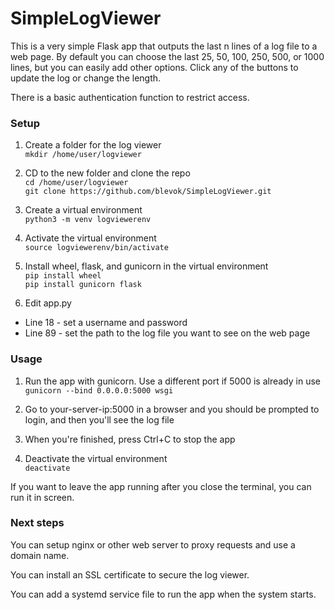 # SimpleLogViewer

This is a very simple Flask app that outputs the last n lines of a log file to a web page.
By default you can choose the last 25, 50, 100, 250, 500, or 1000 lines, but you can easily add other options. Click any of the buttons to update the log or change the length.

There is a basic authentication function to restrict access.


### Setup

1. Create a folder for the log viewer\
```mkdir /home/user/logviewer```

2. CD to the new folder and clone the repo\
```cd /home/user/logviewer```\
```git clone https://github.com/blevok/SimpleLogViewer.git```

3. Create a virtual environment\
```python3 -m venv logviewerenv```

4. Activate the virtual environment\
```source logviewerenv/bin/activate```

5. Install wheel, flask, and gunicorn in the virtual environment\
```pip install wheel```\
```pip install gunicorn flask```

6. Edit app.py
- Line 18 - set a username and password
- Line 89 - set the path to the log file you want to see on the web page


### Usage

1. Run the app with gunicorn. Use a different port if 5000 is already in use\
```gunicorn --bind 0.0.0.0:5000 wsgi```

2. Go to your-server-ip:5000 in a browser and you should be prompted to login, and then you'll see the log file

3. When you're finished, press Ctrl+C to stop the app

4. Deactivate the virtual environment\
```deactivate```

If you want to leave the app running after you close the terminal, you can run it in screen.


### Next steps

You can setup nginx or other web server to proxy requests and use a domain name.

You can install an SSL certificate to secure the log viewer.

You can add a systemd service file to run the app when the system starts.